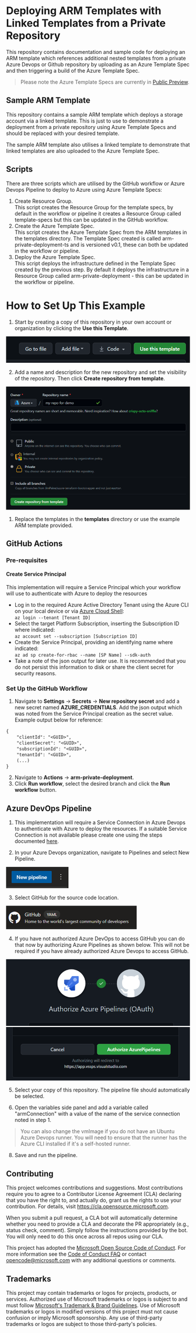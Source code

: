 # Deploying ARM Templates with Linked Templates from a Private Repository

This repository contains documentation and sample code for deploying an ARM template which references additional nested templates from a private Azure Devops or Github repository by uploading as an Azure Template Spec and then triggering a build of the Azure Template Spec.

> Please note the Azure Template Specs are currently in [Public Preview](https://techcommunity.microsoft.com/t5/azure-governance-and-management/arm-template-specs-is-now-public-preview/ba-p/2103322).

## Sample ARM Template

This repository contains a sample ARM template which deploys a storage account via a linked template. This is just to use to demonstrate a deployment from a private repository using Azure Template Specs and should be replaced with your desired template.

The sample ARM template also utilises a linked template to demonstrate that linked templates are also uploaded to the Azure Template Spec.

## Scripts

There are three scripts which are utilised by the GitHub workflow or Azure Devops Pipeline to deploy to Azure using Azure Template Specs:
1. Create Resource Group. <br>
   This script creates the Resource Group for the template specs, by default in the workflow or pipeline it creates a Resource Group called template-specs but this can be updated in the GitHub workflow.
2. Create the Azure Template Spec. <br>
   This script creates the Azure Template Spec from the ARM templates in the templates directory. The Template Spec created is called arm-private-deployment-ts and is versioned v0.1, these can both be updated in the workflow or pipeline.
3. Deploy the Azure Template Spec. <br>
   This script deploys the infrastructure defined in the Template Spec created by the previous step. By default it deploys the infrastructure in a Resource Group called arm-private-deployment - this can be updated in the workflow or pipeline.

# How to Set Up This Example

1. Start by creating a copy of this repository in your own account or organization by clicking the **Use this Template**.

![Use this Template button](/images/useTemplate.png)

2. Add a name and description for the new repository and set the visibility of the repository. Then click **Create repository from template**.

![Create repository from template](/images/create.png)

1. Replace the templates in the **templates** directory or use the example ARM template provided.

## GitHub Actions
### Pre-requisites
#### Create Service Principal
This implementation will require a Service Principal which your workflow will use to authenticate with Azure to deploy the resources
- Log in to the required Azure Active Directory Tenant using the Azure CLI on your local device or via [Azure Cloud Shell](https://shell.azure.com): <br>
`az login --tenant [Tenant ID]`
- Select the target Platform Subscription, inserting the Subscription ID where indicated: <br> `az account set --subscription [Subscription ID]`
- Create the Service Principal, providing an identifying name where indicated: <br> `az ad sp create-for-rbac --name [SP Name] --sdk-auth`
- Take a note of the json output for later use. It is recommended that you do not persist this information to disk or share the client secret for security reasons.

### Set Up the GitHub Workflow

1. Navigate to **Settings** -> **Secrets** -> **New repository secret** and add a new secret named **AZURE_CREDENTIALS**. Add the json output which was noted from the Service Principal creation as the secret value. Example output below for reference:

```
{
    "clientId": "<GUID>",
    "clientSecret": "<GUID>",
    "subscriptionId": "<GUID>",
    "tenantId": "<GUID>",
    (...)
}
```

2. Navigate to **Actions** -> **arm-private-deployment**.
3. Click **Run workflow**, select the desired branch and click the **Run workflow** button.

## Azure DevOps Pipeline

1. This implementation will require a Service Connection in Azure Devops to authenticate with Azure to deploy the resources. If a suitable Service Connection is not available please create one using the steps documented [here](https://docs.microsoft.com/en-us/azure/devops/pipelines/library/service-endpoints?view=azure-devops&tabs=yaml#create-a-service-connection).

2. In your Azure Devops organization, navigate to Pipelines and select New Pipeline.

![New Pipeline](/images/new_pipeline.png)

3. Select GitHub for the source code location.

![New Pipeline](/images/github_pipeline_source.png)

4. If you have not authorized Azure DevOps to access GitHub you can do that now by authorizing Azure Pipelines as shown below. This will not be required if you have already authorized Azure Devops to access GitHub.

![Azure Pipeline Auth banner](/images/OAuth.png)
![Auth button](/images/Auth.png)

5. Select your copy of this repository. The pipeline file should automatically be selected.

6. Open the variables side panel and add a variable called "armConnection" with a value of the name of the service connection noted in step 1.

> You can also change the vmImage if you do not have an Ubuntu Azure Devops runner. You will need to ensure that the runner has the Azure CLI installed if it's a self-hosted runner.

8. Save and run the pipeline.

## Contributing

This project welcomes contributions and suggestions.  Most contributions require you to agree to a Contributor License Agreement (CLA) declaring that you have the right to, and actually do, grant us
the rights to use your contribution. For details, visit https://cla.opensource.microsoft.com.

When you submit a pull request, a CLA bot will automatically determine whether you need to provide
a CLA and decorate the PR appropriately (e.g., status check, comment). Simply follow the instructions
provided by the bot. You will only need to do this once across all repos using our CLA.

This project has adopted the [Microsoft Open Source Code of Conduct](https://opensource.microsoft.com/codeofconduct/).
For more information see the [Code of Conduct FAQ](https://opensource.microsoft.com/codeofconduct/faq/) or
contact [opencode@microsoft.com](mailto:opencode@microsoft.com) with any additional questions or comments.

## Trademarks

This project may contain trademarks or logos for projects, products, or services. Authorized use of Microsoft
trademarks or logos is subject to and must follow
[Microsoft's Trademark & Brand Guidelines](https://www.microsoft.com/en-us/legal/intellectualproperty/trademarks/usage/general).
Use of Microsoft trademarks or logos in modified versions of this project must not cause confusion or imply Microsoft sponsorship.
Any use of third-party trademarks or logos are subject to those third-party's policies.
